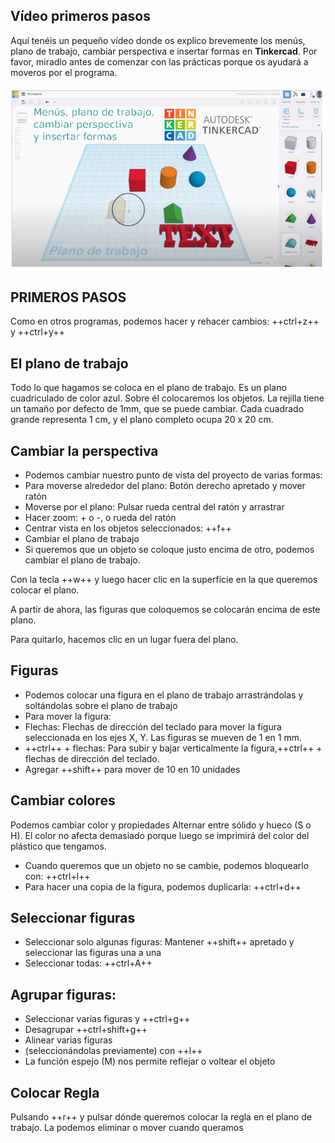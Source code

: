 ## Vídeo primeros pasos

Aquí tenéis un pequeño vídeo donde os explico brevemente los menús, plano de trabajo, cambiar perspectiva e insertar formas en **Tinkercad**. Por favor, miradlo antes de comenzar con las prácticas porque os ayudará a moveros por el programa.

![imagen](img/2022-11-29-16-15-01.png)

## PRIMEROS PASOS

Como en otros programas, podemos hacer y rehacer cambios: ++ctrl+z++ y ++ctrl+y++

## El plano de trabajo

Todo lo que hagamos se coloca en el plano de trabajo. Es un plano cuadriculado de color azul. Sobre él colocaremos los objetos. La rejilla tiene un tamaño por defecto de 1mm, que se puede cambiar. Cada cuadrado grande representa 1 cm, y el plano completo ocupa 20 x 20 cm.

## Cambiar la perspectiva

- Podemos cambiar nuestro punto de vista del proyecto de varias formas:
- Para moverse alrededor del plano: Botón derecho apretado y mover ratón
- Moverse por el plano: Pulsar rueda central del ratón y arrastrar
- Hacer zoom: + o -, o rueda del ratón
- Centrar vista en los objetos seleccionados: ++f++
- Cambiar el plano de trabajo
- Si queremos que un objeto se coloque justo encima de otro, podemos cambiar el plano de trabajo.

Con la tecla ++w++ y luego hacer clic en la superficie en la que queremos colocar el plano.

A partir de ahora, las figuras que coloquemos se colocarán encima de este plano.

Para quitarlo, hacemos clic en un lugar fuera del plano.

## Figuras

- Podemos colocar una figura en el plano de trabajo arrastrándolas y soltándolas sobre el plano de trabajo
- Para mover la figura:
- Flechas: Flechas de dirección del teclado para mover la figura seleccionada en los ejes X, Y. Las figuras se mueven de 1 en 1 mm.
- ++ctrl++ + flechas: Para subir y bajar verticalmente la figura,++ctrl++ + flechas de dirección del teclado.
- Agregar ++shift++ para mover de 10 en 10 unidades

## Cambiar colores

Podemos cambiar color y propiedades Alternar entre sólido y hueco (S o H). El color no afecta demasiado porque luego se imprimirá del color del plástico que tengamos.

- Cuando queremos que un objeto no se cambie, podemos bloquearlo con: ++ctrl+l++
- Para hacer una copia de la figura, podemos duplicarla: ++ctrl+d++

## Seleccionar figuras

- Seleccionar solo algunas figuras: Mantener ++shift++ apretado y seleccionar las figuras una a una
- Seleccionar todas: ++ctrl+A++

## Agrupar figuras:

- Seleccionar varias figuras y ++ctrl+g++
- Desagrupar ++ctrl+shift+g++
- Alinear varias figuras
- (seleccionándolas previamente) con ++l++
- La función espejo (M) nos permite reflejar o voltear el objeto

## Colocar Regla

Pulsando ++r++ y pulsar dónde queremos colocar la regla en el plano de trabajo. La podemos eliminar o mover cuando queramos